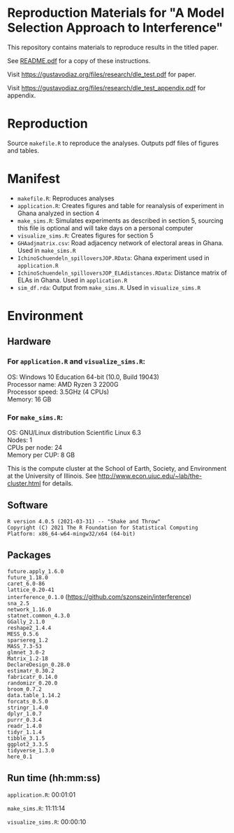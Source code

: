 # Reproduction Materials for "A Model Selection Approach to Interference"

This repository contains materials to reproduce results in the titled paper.

See [README.pdf](https://github.com/gustavo-diaz/model_interference_rep/blob/main/README.pdf) for a copy of these instructions.

Visit https://gustavodiaz.org/files/research/dle_test.pdf for paper.

Visit https://gustavodiaz.org/files/research/dle_test_appendix.pdf for appendix.

# Reproduction
Source `makefile.R` to reproduce the analyses. Outputs pdf files of figures and tables.

# Manifest

- `makefile.R`: Reproduces analyses
- `application.R`: Creates figures and table for reanalysis of experiment in Ghana analyzed in section 4
- `make_sims.R`: Simulates experiments as described in section 5, sourcing this file is optional and will take days on a personal computer
- `visualize_sims.R`: Creates figures for section 5
- `GHAadjmatrix.csv`: Road adjacency network of electoral areas in Ghana. Used in `make_sims.R`
- `IchinoSchuendeln_spilloversJOP.RData`: Ghana experiment used in `application.R`
- `IchinoSchuendeln_spilloversJOP_ELAdistances.RData`: Distance matrix of ELAs in Ghana. Used in `application.R`
- `sim_df.rda`: Output from `make_sims.R`. Used in `visualize_sims.R`

# Environment

## Hardware

### For `application.R` and `visualize_sims.R`:

OS: Windows 10 Education 64-bit (10.0, Build 19043)  
Processor name: AMD Ryzen 3 2200G    
Processor speed: 3.5GHz (4 CPUs)  
Memory: 16 GB

### For `make_sims.R`:

OS: GNU/Linux distribution Scientific Linux 6.3  
Nodes: 1  
CPUs per node: 24  
Memory per CUP: 8 GB

This is the compute cluster at the School of Earth, Society, and Environment at the University of Illinois. See <http://www.econ.uiuc.edu/~lab/the-cluster.html> for details.

## Software

```
R version 4.0.5 (2021-03-31) -- "Shake and Throw"
Copyright (C) 2021 The R Foundation for Statistical Computing
Platform: x86_64-w64-mingw32/x64 (64-bit)
```

## Packages

`future.apply_1.6.0`  
`future_1.18.0`  
`caret_6.0-86`   
`lattice_0.20-41`  
`interference_0.1.0` (https://github.com/szonszein/interference)  
`sna_2.5`  
`network_1.16.0`  
`statnet.common_4.3.0`  
`GGally_2.1.0`  
`reshape2_1.4.4`  
`MESS_0.5.6`  
`sparsereg_1.2`  
`MASS_7.3-53`  
`glmnet_3.0-2`  
`Matrix_1.2-18`  
`DeclareDesign_0.28.0`  
`estimatr_0.30.2`  
`fabricatr_0.14.0`  
`randomizr_0.20.0`  
`broom_0.7.2`  
`data.table_1.14.2`  
`forcats_0.5.0`  
`stringr_1.4.0`  
`dplyr_1.0.7`  
`purrr_0.3.4`  
`readr_1.4.0`  
`tidyr_1.1.4`  
`tibble_3.1.5`  
`ggplot2_3.3.5`  
`tidyverse_1.3.0`  
`here_0.1`  

## Run time (hh:mm:ss)

`application.R`: 00:01:01

`make_sims.R`: 11:11:14

`visualize_sims.R`: 00:00:10
